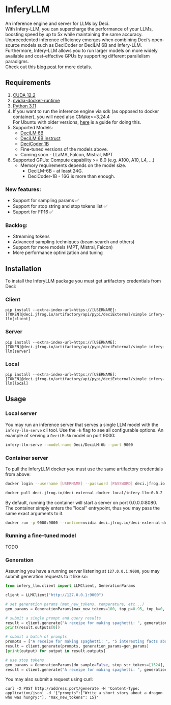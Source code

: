 # InferyLLM
An inference engine and server for LLMs by Deci.<br>
With Infery-LLM, you can supercharge the performance of your LLMs, boosting speed by up to 5x while maintaining the same accuracy.  
Unprecedented inference efficiency emerges when combining Deci’s open-source models such as DeciCoder or DeciLM 6B and Infery-LLM. Furthermore, Infery-LLM allows you to run larger models on more widely available and cost-effective GPUs by supporting different parallelism paradigms.<br>
Check out this [blog post](https://deci.ai/blog/decilm-15-times-faster-than-llama2-nas-generated-llm-with-variable-gqa/) for more details.

## Requirements
1. [CUDA 12.2](https://developer.nvidia.com/cuda-downloads)
2. [nvidia-docker-runtime](https://developer.nvidia.com/nvidia-container-runtime)
3. [Python 3.11](https://www.python.org/downloads/release/python-3110/)
4. If you want to run the inference engine via sdk (as opposed to docker container), you will need also CMake>=3.24.4 <br>For Ubuntu with older versions, [here](https://askubuntu.com/questions/355565/how-do-i-install-the-latest-version-of-cmake-from-the-command-line) is a guide for doing this.
5. Supported Models:
   * [DeciLM 6B](https://huggingface.co/Deci/DeciLM-6b)
   * [DeciLM 6B instruct](https://huggingface.co/Deci/DeciLM-6b-instruct)
   * [DeciCoder 1B](https://huggingface.co/Deci/DeciCoder-1b)
   * Fine-tuned versions of the models above.
   * Coming soon - LLaMA, Falcon, Mistral, MPT
6. Supported GPUs: Compute capability >= 8.0 (e.g. A100, A10, L4, ...)<br>
   * Memory requirements depends on the model size.
        * DeciLM-6B - at least 24G. 
        * DeciCoder-1B - 16G is more than enough.
    
### New features:
- Support for sampling params ✅
- Support for stop string and stop tokens list ✅
- Support for FP16 ✅

### Backlog:
- Streaming tokens
- Advanced sampling techniques (beam search and others)
- Support for more models (MPT, Mistral, Falcon)
- More performance optimization and tuning

  
## Installation
To install the InferyLLM package you must get artifactory credentials from Deci:
### Client
``` shell
pip install --extra-index-url=https://[USERNAME]:[TOKEN]@deci.jfrog.io/artifactory/api/pypi/deciExternal/simple infery-llm[client]
```
### Server
``` shell
pip install --extra-index-url=https://[USERNAME]:[TOKEN]@deci.jfrog.io/artifactory/api/pypi/deciExternal/simple infery-llm[server]
```
### Local
``` shell
pip install --extra-index-url=https://[USERNAME]:[TOKEN]@deci.jfrog.io/artifactory/api/pypi/deciExternal/simple infery-llm[local]
```


## Usage
### Local server
You may run an inference server that serves a single LLM model with the `infery-llm-serve` cli tool. 
Use the `-h` flag to see all configurable options. An example of serving a `DeciLM-6b` model on port 9000:

```bash
infery-llm-serve --model-name Deci/DeciLM-6b --port 9000
```

### Container server
To pull the InferyLLM docker you must use the same artifactory credentials from above:
```bash
docker login --username [USERNAME] --password [PASSWORD] deci.jfrog.io

docker pull deci.jfrog.io/deci-external-docker-local/infery-llm:0.0.2
```

By default, running the container will start a server on port 0.0.0.0:8080. The container simply enters the "local" 
entrypoint, thus you may pass the same exact arguments to it.

```bash
docker run -p 9000:9000 --runtime=nvidia deci.jfrog.io/deci-external-docker-local/infery-llm:0.0.2 --model-name Deci/DeciLM-6b --port 9000
```
### Running a fine-tuned model
TODO

### Generation
Assuming you have a running server listening at `127.0.0.1:9000`, you may submit generation requests to it like so:

```python
from infery_llm.client import LLMClient, GenerationParams

client = LLMClient("http://127.0.0.1:9000")

# set generation params (max_new_tokens, temperature, etc...)
gen_params = GenerationParams(max_new_tokens=100, top_p=0.95, top_k=0, temperature=0.1, do_sample=True)

# submit a single prompt and query results
result = client.generate("A receipe for making spaghetti: ", generation_params=gen_params)
print(result.outputs[0])

# submit a batch of prompts
prompts = ["A receipe for making spaghetti: ", "5 interesting facts about the President of France are: ", "Write a short story about a dog named Snoopy: "]
result = client.generate(prompts, generation_params=gen_params)
[print(output) for output in result.outputs]

# use stop tokens
gen_params = GenerationParams(do_sample=False, stop_str_tokens=[1524], stop_strs=["add tomatoes"], skip_special_tokens=True)
result = client.generate("A receipe for making spaghetti: ", generation_params=gen_params)
```

You may also submit a request using curl:

``` shell
curl -X POST http://address:port/generate -H 'Content-Type: application/json' -d '{"prompts":["Write a short story about a dragon who was hungry:"], "max_new_tokens": 15}'
```
